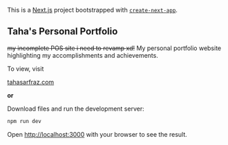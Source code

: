 This is a [Next.js](https://nextjs.org/) project bootstrapped with [`create-next-app`](https://github.com/vercel/next.js/tree/canary/packages/create-next-app).

## Taha's Personal Portfolio

~~my incomplete POS site i need to revamp xd!~~
My personal portfolio website highlighting my accomplishments and achievements.

To view, visit 

[tahasarfraz.com](http://tahasarfraz.com)

**or**

Download files and run the development server:

```bash
npm run dev
```

Open [http://localhost:3000](http://localhost:3000) with your browser to see the result.



